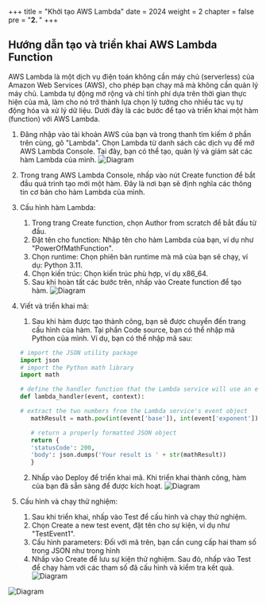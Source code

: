 +++
title = "Khởi tạo AWS Lambda"
date = 2024
weight = 2
chapter = false
pre = "<b>2. </b>"
+++

## Hướng dẫn tạo và triển khai AWS Lambda Function
AWS Lambda là một dịch vụ điện toán không cần máy chủ (serverless) của Amazon Web Services (AWS), cho phép bạn chạy mã mà không cần quản lý máy chủ. Lambda tự động mở rộng và chỉ tính phí dựa trên thời gian thực hiện của mã, làm cho nó trở thành lựa chọn lý tưởng cho nhiều tác vụ tự động hóa và xử lý dữ liệu. Dưới đây là các bước để tạo và triển khai một hàm (function) với AWS Lambda.


1. Đăng nhập vào tài khoản AWS của bạn và trong thanh tìm kiếm ở phần trên cùng, gõ "Lambda". Chọn Lambda từ danh sách các dịch vụ để mở AWS Lambda Console. Tại đây, bạn có thể tạo, quản lý và giám sát các hàm Lambda của mình.
![Diagram](../../../images/2/1.png?width=40pc)

2. Trong trang AWS Lambda Console, nhấp vào nút Create function để bắt đầu quá trình tạo mới một hàm. Đây là nơi bạn sẽ định nghĩa các thông tin cơ bản cho hàm Lambda của mình.


3. Cấu hình hàm Lambda:
   1. Trong trang Create function, chọn Author from scratch để bắt đầu từ đầu.
   2. Đặt tên cho function: Nhập tên cho hàm Lambda của bạn, ví dụ như "PowerOfMathFunction".
   3. Chọn runtime: Chọn phiên bản runtime mà mã của bạn sẽ chạy, ví dụ: Python 3.11.
   4. Chọn kiến trúc: Chọn kiến trúc phù hợp, ví dụ x86_64.
   5. Sau khi hoàn tất các bước trên, nhấp vào Create function để tạo hàm.
![Diagram](../../../images/2/2.png?width=40pc)

4. Viết và triển khai mã:
   1. Sau khi hàm được tạo thành công, bạn sẽ được chuyển đến trang cấu hình của hàm. Tại phần Code source, bạn có thể nhập mã Python của mình. Ví dụ, bạn có thể nhập mã sau:
    ``` python
    # import the JSON utility package
   import json
   # import the Python math library
   import math

   # define the handler function that the Lambda service will use an entry point
   def lambda_handler(event, context):

   # extract the two numbers from the Lambda service's event object
       mathResult = math.pow(int(event['base']), int(event['exponent']))

       # return a properly formatted JSON object
       return {
       'statusCode': 200,
       'body': json.dumps('Your result is ' + str(mathResult))
       }
    ```
   2. Nhấp vào Deploy để triển khai mã. Khi triển khai thành công, hàm của bạn đã sẵn sàng để được kích hoạt.
![Diagram](../../../images/2/3.png?width=40pc)

5. Cấu hình và chạy thử nghiệm:
   1. Sau khi triển khai, nhấp vào Test để cấu hình và chạy thử nghiệm.
   2. Chọn Create a new test event, đặt tên cho sự kiện, ví dụ như "TestEvent1".
   3. Cấu hình parameters: Đối với mã trên, bạn cần cung cấp hai tham số trong JSON như trong hình
   4. Nhấp vào Create để lưu sự kiện thử nghiệm. Sau đó, nhấp vào Test để chạy hàm với các tham số đã cấu hình và kiểm tra kết quả.
![Diagram](../../../images/2/4.png?width=40pc)



![Diagram](../../../images/2/5.png?width=40pc)
